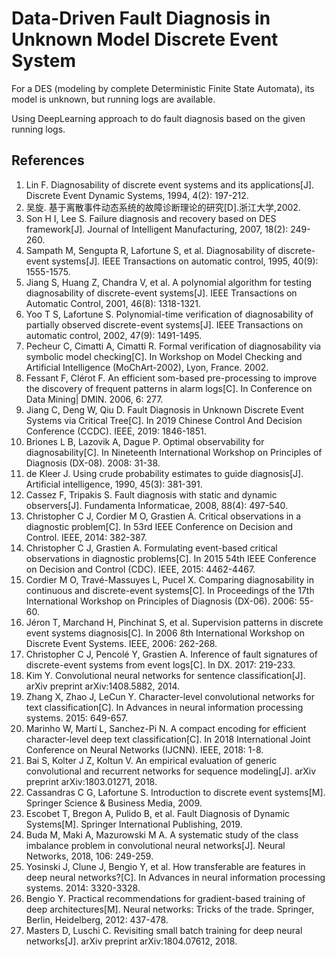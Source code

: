 # Data-Driven Fault Diagnosis in Unknown Model Discrete Event System

For a DES (modeling by complete Deterministic Finite State Automata), its model is unknown, but running logs are available. 

Using DeepLearning approach to do fault diagnosis based on the given running logs.

## References

1. Lin F. Diagnosability of discrete event systems and its applications[J]. Discrete Event Dynamic Systems, 1994, 4(2): 197-212.
2. 吴旋. 基于离散事件动态系统的故障诊断理论的研究[D].浙江大学,2002.
3. Son H I, Lee S. Failure diagnosis and recovery based on DES framework[J]. Journal of Intelligent Manufacturing, 2007, 18(2): 249-260.
4. Sampath M, Sengupta R, Lafortune S, et al. Diagnosability of discrete-event systems[J]. IEEE Transactions on automatic control, 1995, 40(9): 1555-1575.
5. Jiang S, Huang Z, Chandra V, et al. A polynomial algorithm for testing diagnosability of discrete-event systems[J]. IEEE Transactions on Automatic Control, 2001, 46(8): 1318-1321.
6. Yoo T S, Lafortune S. Polynomial-time verification of diagnosability of partially observed discrete-event systems[J]. IEEE Transactions on automatic control, 2002, 47(9): 1491-1495.
7. Pecheur C, Cimatti A, Cimatti R. Formal verification of diagnosability via symbolic model checking[C]. In Workshop on Model Checking and Artificial Intelligence (MoChArt-2002), Lyon, France. 2002.
8. Fessant F, Clérot F. An efficient som-based pre-processing to improve the discovery of frequent patterns in alarm logs[C]. In Conference on Data Mining| DMIN. 2006, 6: 277.
9. Jiang C, Deng W, Qiu D. Fault Diagnosis in Unknown Discrete Event Systems via Critical Tree[C]. In 2019 Chinese Control And Decision Conference (CCDC). IEEE, 2019: 1846-1851.
10. Briones L B, Lazovik A, Dague P. Optimal observability for diagnosability[C]. In Nineteenth International Workshop on Principles of Diagnosis (DX-08). 2008: 31-38.
11. de Kleer J. Using crude probability estimates to guide diagnosis[J]. Artificial intelligence, 1990, 45(3): 381-391.
12. Cassez F, Tripakis S. Fault diagnosis with static and dynamic observers[J]. Fundamenta Informaticae, 2008, 88(4): 497-540.
13. Christopher C J, Cordier M O, Grastien A. Critical observations in a diagnostic problem[C]. In 53rd IEEE Conference on Decision and Control. IEEE, 2014: 382-387.
14. Christopher C J, Grastien A. Formulating event-based critical observations in diagnostic problems[C]. In 2015 54th IEEE Conference on Decision and Control (CDC). IEEE, 2015: 4462-4467.
15. Cordier M O, Travé-Massuyes L, Pucel X. Comparing diagnosability in continuous and discrete-event systems[C]. In Proceedings of the 17th International Workshop on Principles of Diagnosis (DX-06). 2006: 55-60.
16. Jéron T, Marchand H, Pinchinat S, et al. Supervision patterns in discrete event systems diagnosis[C]. In 2006 8th International Workshop on Discrete Event Systems. IEEE, 2006: 262-268.
17. Christopher C J, Pencolé Y, Grastien A. Inference of fault signatures of discrete-event systems from event logs[C]. In DX. 2017: 219-233.
18. Kim Y. Convolutional neural networks for sentence classification[J]. arXiv preprint arXiv:1408.5882, 2014.
19. Zhang X, Zhao J, LeCun Y. Character-level convolutional networks for text classification[C]. In Advances in neural information processing systems. 2015: 649-657.
20. Marinho W, Martí L, Sanchez-Pi N. A compact encoding for efficient character-level deep text classification[C]. In 2018 International Joint Conference on Neural Networks (IJCNN). IEEE, 2018: 1-8.
21. Bai S, Kolter J Z, Koltun V. An empirical evaluation of generic convolutional and recurrent networks for sequence modeling[J]. arXiv preprint arXiv:1803.01271, 2018.
22. Cassandras C G, Lafortune S. Introduction to discrete event systems[M]. Springer Science & Business Media, 2009.
23. Escobet T, Bregon A, Pulido B, et al. Fault Diagnosis of Dynamic Systems[M]. Springer International Publishing, 2019.
24. Buda M, Maki A, Mazurowski M A. A systematic study of the class imbalance problem in convolutional neural networks[J]. Neural Networks, 2018, 106: 249-259.
25. Yosinski J, Clune J, Bengio Y, et al. How transferable are features in deep neural networks?[C]. In Advances in neural information processing systems. 2014: 3320-3328.
26. Bengio Y. Practical recommendations for gradient-based training of deep architectures[M]. Neural networks: Tricks of the trade. Springer, Berlin, Heidelberg, 2012: 437-478.
27. Masters D, Luschi C. Revisiting small batch training for deep neural networks[J]. arXiv preprint arXiv:1804.07612, 2018.
